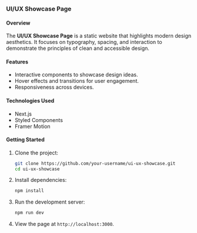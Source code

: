 
### UI/UX Showcase Page  

#### Overview  
The **UI/UX Showcase Page** is a static website that highlights modern design aesthetics. It focuses on typography, spacing, and interaction to demonstrate the principles of clean and accessible design.  

#### Features  
- Interactive components to showcase design ideas.  
- Hover effects and transitions for user engagement.  
- Responsiveness across devices.  

#### Technologies Used  
- Next.js  
- Styled Components  
- Framer Motion  

#### Getting Started  
1. Clone the project:  
   ```bash  
   git clone https://github.com/your-username/ui-ux-showcase.git  
   cd ui-ux-showcase  
   ```  
2. Install dependencies:  
   ```bash  
   npm install  
   ```  
3. Run the development server:  
   ```bash  
   npm run dev  
   ```  
4. View the page at `http://localhost:3000`.  
